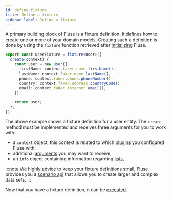```yaml
---
id: define-fixture
title: Define a fixture
sidebar_label: Define a fixture
---
```


A primary building block of Fluse is a fixture definition. It defines how to create one or more of your domain models. Creating such a definition is done by using the `fixture` function retrieved after [initializing](./initialize.md) Fluse.

```typescript
export const userFixture = fixture<User>({
  create(context) {
    const user = new User({
      firstName: context.faker.name.firstName(),
      lastName: context.faker.name.lastName(),
      phone: context.faker.phone.phoneNumber(),
      country: context.faker.address.countryCode(),
      email: context.faker.internet.email(),
    });

    return user;
  },
});
```

The above example shows a fixture definition for a user entity. The `create` method must be implemented and receives three arguments for you to work with:

- a `context` object, this context is related to which [plugins](./plugins-introduction.md) you configured Fluse with,
- additional [arguments](./supplying-arguments.md) you may want to receive,
- an `info` object containing information regarding [lists](./lists.md),

:::note
We highly advice to keep your fixture definitions small, Fluse provides you a [scenario api](./scenarios.md) that allows you to create larger and complex data sets.
:::

Now that you have a fixture definition, it can be [executed](./execute.md).
